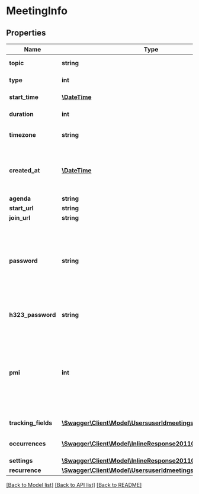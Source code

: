 # MeetingInfo

## Properties
Name | Type | Description | Notes
------------ | ------------- | ------------- | -------------
**topic** | **string** | Meeting topic | [optional] 
**type** | **int** | Meeting Type | [optional] 
**start_time** | [**\DateTime**](\DateTime.md) | Meeting start time | [optional] 
**duration** | **int** | Meeting duration | [optional] 
**timezone** | **string** | Timezone to format start_time | [optional] 
**created_at** | [**\DateTime**](\DateTime.md) | The date and time at which this meeting was created. | [optional] 
**agenda** | **string** | Agenda | [optional] 
**start_url** | **string** | Start url | [optional] 
**join_url** | **string** | Join url | [optional] 
**password** | **string** | Meeting password. Password may only contain the following characters: &#x60;[a-z A-Z 0-9 @ - _ * !]&#x60; | [optional] 
**h323_password** | **string** | H.323/SIP room system password | [optional] 
**pmi** | **int** | Personal Meeting Id. Only used for scheduled meetings and recurring meetings with no fixed time. | [optional] 
**tracking_fields** | [**\Swagger\Client\Model\UsersuserIdmeetingsTrackingFields[]**](UsersuserIdmeetingsTrackingFields.md) | Tracking fields | [optional] 
**occurrences** | [**\Swagger\Client\Model\InlineResponse20110Occurrences[]**](InlineResponse20110Occurrences.md) | Array of occurrence objects. | [optional] 
**settings** | [**\Swagger\Client\Model\InlineResponse20110Settings**](InlineResponse20110Settings.md) |  | [optional] 
**recurrence** | [**\Swagger\Client\Model\UsersuserIdmeetingsRecurrence**](UsersuserIdmeetingsRecurrence.md) |  | [optional] 

[[Back to Model list]](../README.md#documentation-for-models) [[Back to API list]](../README.md#documentation-for-api-endpoints) [[Back to README]](../README.md)


